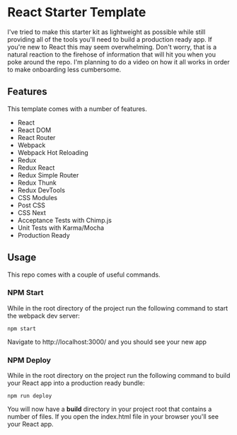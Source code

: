 # React Starter Template

I've tried to make this starter kit as lightweight as possible while still providing all of the tools you'll need to build a production ready app. If you're new to React this may seem overwhelming. Don't worry, that is a natural reaction to the firehose of information that will hit you when you poke around the repo. I'm planning to do a video on how it all works in order to make onboarding less cumbersome. 

## Features

This template comes with a number of features. 

  * React
  * React DOM
  * React Router
  * Webpack 
  * Webpack Hot Reloading
  * Redux
  * Redux React
  * Redux Simple Router
  * Redux Thunk
  * Redux DevTools
  * CSS Modules
  * Post CSS
  * CSS Next
  * Acceptance Tests with Chimp.js
  * Unit Tests with Karma/Mocha
  * Production Ready

## Usage

This repo comes with a couple of useful commands. 

### NPM Start

While in the root directory of the project run the following command to start the webpack dev server:

```
npm start
```

Navigate to http://localhost:3000/ and you should see your new app

### NPM Deploy

While in the root directory on the project run the following command to build your React app into a production ready bundle:

```
npm run deploy
```

You will now have a __build__ directory in your project root that contains a number of files. If you open the index.html file in your browser you'll see your React app.



